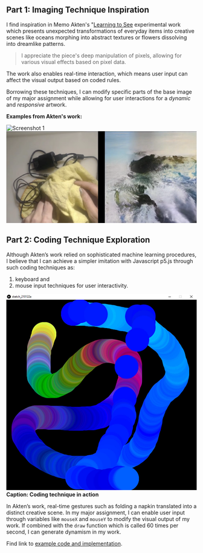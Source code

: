 
## Part 1: Imaging Technique Inspiration

I find inspiration in Memo Akten's "[Learning to See](https://vimeo.com/260612034) experimental work which presents unexpected transformations of everyday items into creative scenes like oceans morphing into abstract textures or flowers dissolving into dreamlike patterns. 

> I appreciate the piece's deep manipulation of pixels, allowing for various visual effects based on pixel data. 

The work also enables real-time interaction, which means user input can affect the visual output based on coded rules.

Borrowing these techniques, I can modify specific parts of the base image of my major assignment while allowing for user interactions for a *dynamic* and *responsive* artwork.

**Examples from Akten's work:**

![Screenshot 1](readmeImages/Screenshot%201.png)
![Screenshot 2](readmeImages/Screenshot%202.png)


## Part 2: Coding Technique Exploration

Although Akten’s work relied on sophisticated machine learning procedures, I believe that I can achieve a simpler imitation with Javascript p5.js through such coding techniques as:
1. keyboard and 
2. mouse input techniques for user interactivity. 

![Coding technique in action](readmeImages/mouseX%20&%20mouseY%20tracking.jpg)
**Caption: Coding technique in action**

In Akten’s work, real-time gestures such as folding a napkin translated into a distinct creative scene. In my major assignment, I can enable user input through variables like `mouseX` and `mouseY` to modify the visual output of my work. If combined with the `draw` function which is called 60 times per second, I can generate dynamism in my work.

Find link to [example code and implementation](https://editor.p5js.org/KevinWorkman/sketches/yoCVXKFre). 
